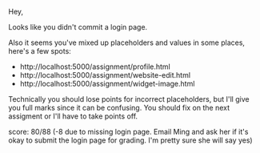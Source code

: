 Hey,

Looks like you didn't commit a login page. 

Also it seems you've mixed up placeholders and values in some places, here's a few spots:

- http://localhost:5000/assignment/profile.html
- http://localhost:5000/assignment/website-edit.html
- http://localhost:5000/assignment/widget-image.html

Technically you should lose points for incorrect placeholders, but I'll give you full marks since it can be confusing.
You should fix on the next assigment or I'll have to take points off.

score: 80/88 (-8 due to missing login page. Email Ming and ask her if it's okay to submit the login page for grading. I'm pretty sure she will say yes)
